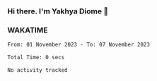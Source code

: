### Hi there. I'm Yakhya Diome 👋

### WAKATIME
<!--START_SECTION:waka-->

```txt
From: 01 November 2023 - To: 07 November 2023

Total Time: 0 secs

No activity tracked
```

<!--END_SECTION:waka-->
